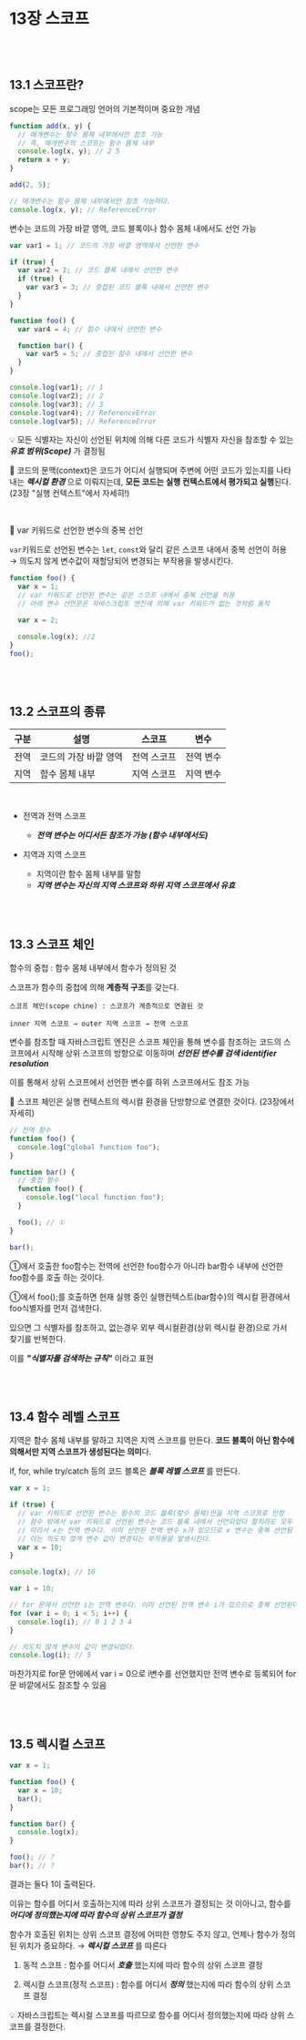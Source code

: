 # 13장 스코프

<br>
<br>

## 13.1 스코프란?

scope는 모든 프로그래밍 언어의 기본적이며 중요한 개념

```js
function add(x, y) {
  // 매개변수는 함수 몸체 내부에서만 참조 가능
  // 즉, 매개변수의 스코프는 함수 몸체 내부
  console.log(x, y); // 2 5
  return x + y;
}

add(2, 5);

// 매개변수는 함수 몸체 내부에서만 참조 가능하다.
console.log(x, y); // ReferenceError
```

변수는 코드의 가장 바깥 영역, 코드 블록이나 함수 몸체 내에서도 선언 가능

```js
var var1 = 1; // 코드의 가장 바깥 영역에서 선언한 변수

if (true) {
  var var2 = 2; // 코드 블록 내에서 선언한 변수
  if (true) {
    var var3 = 3; // 중첩된 코드 블록 내에서 선언한 변수
  }
}

function foo() {
  var var4 = 4; // 함수 내에서 선언한 변수

  function bar() {
    var var5 = 5; // 중첩된 함수 내에서 선언한 변수
  }
}

console.log(var1); // 1
console.log(var2); // 2
console.log(var3); // 3
console.log(var4); // ReferenceError
console.log(var5); // ReferenceError
```

💡 모든 식별자는 자신이 선언된 위치에 의해 다른 코드가 식별자 자신을 참조할 수 있는 **_유효 범위(Scope)_** 가 결정됨

📄 코드의 문맥(context)은 코드가 어디서 실행되며 주변에 어떤 코드가 있는지를 나타내는 **_렉시컬 환경_** 으로 이뤄지는데, **모든 코드는 실행 컨텍스트에서 평가되고 실행**된다. (23장 "실행 컨텍스트"에서 자세히!)

<br>

📄 var 키워드로 선언한 변수의 중복 선언

`var`키워드로 선언된 변수는 `let`, `const`와 달리 같은 스코프 내에서 중복 선언이 허용 → 의도치 않게 변수값이 재할당되어 변경되는 부작용을 발생시킨다.

```js
function foo() {
  var x = 1;
  // var 키워드로 선언된 변수는 같은 스코프 내에서 중복 선언을 허용
  // 아래 변수 선언문은 자바스크립트 엔진에 의해 var 키워드가 없는 것처럼 동작

  var x = 2;

  console.log(x); //2
}
foo();
```

<br>
<br>

## 13.2 스코프의 종류

| 구분 | 설명                  | 스코프      | 변수      |
| ---- | --------------------- | ----------- | --------- |
| 전역 | 코드의 가장 바깥 영역 | 전역 스코프 | 전역 변수 |
| 지역 | 함수 몸체 내부        | 지역 스코프 | 지역 변수 |

<br>

- 전역과 전역 스코프

  - **_전역 변수는 어디서든 참조가 가능 (함수 내부에서도)_**

- 지역과 지역 스코프

  - 지역이란 함수 몸체 내부를 말함
  - **_지역 변수는 자신의 지역 스코프와 하위 지역 스코프에서 유효_**

<br>
<br>

## 13.3 스코프 체인

함수의 중첩 : 함수 몸체 내부에서 함수가 정의된 것

스코프가 함수의 중첩에 의해 **계층적 구조**를 갖는다.

```
스코프 체인(scope chine) : 스코프가 계층적으로 연결된 것

inner 지역 스코프 → outer 지역 스코프 → 전역 스코프
```

변수를 참조할 때 자바스크립트 엔진은 스코프 체인을 통해 변수를 참조하는 코드의 스코프에서 시작해 상위 스코프의 방향으로 이동하며 **_선언된 변수를 검색 identifier resolution_**

이를 통해서 상위 스코프에서 선언한 변수를 하위 스코프에서도 참조 가능

📄 스코프 체인은 실행 컨텍스트의 렉시컬 환경을 단방향으로 연결한 것이다. (23장에서 자세히)

```js
// 전역 함수
function foo() {
  console.log("global function foo");
}

function bar() {
  // 중첩 함수
  function foo() {
    console.log("local function foo");
  }

  foo(); // ①
}

bar();
```

①에서 호출한 foo함수는 전역에 선언한 foo함수가 아니라 bar함수 내부에 선언한 foo함수를 호출 하는 것이다.

①에서 foo();를 호출하면 현재 실행 중인 실행컨텍스트(bar함수)의 렉시컬 환경에서 foo식별자를 먼저 검색한다.

있으면 그 식별자를 참조하고, 없는경우 외부 렉시컬환경(상위 렉시컬 환경)으로 가서 찾기를 반복한다.

이를 **_"식별자를 검색하는 규칙"_** 이라고 표현

<br>
<br>

## 13.4 함수 레벨 스코프

지역은 함수 몸체 내부를 말하고 지역은 지역 스코프를 만든다. **코드 블록이 아닌 함수에 의해서만 지역 스코프가 생성된다는 의미**다.

if, for, while try/catch 등의 코드 블록은 **_블록 레벨 스코프_** 를 만든다.

```js
var x = 1;

if (true) {
  // var 키워드로 선언된 변수는 함수의 코드 블록(함수 몸체)만을 지역 스코프로 인정
  // 함수 밖에서 var 키워드로 선언된 변수는 코드 블록 내에서 선언되었다 할지라도 모두 전역 변수
  // 따라서 x는 전역 변수다. 이미 선언된 전역 변수 x가 있으므로 x 변수는 중복 선언됨
  // 이는 의도치 않게 변수 값이 변경되는 부작용을 발생시킨다.
  var x = 10;
}

console.log(x); // 10
```

```js
var i = 10;

// for 문에서 선언한 i는 전역 변수다. 이미 선언된 전역 변수 i가 있으므로 중복 선언된다.
for (var i = 0; i < 5; i++) {
  console.log(i); // 0 1 2 3 4
}

// 의도치 않게 변수의 값이 변경되었다.
console.log(i); // 5
```

마찬가지로 for문 안에에서 var i = 0으로 i변수를 선언했지만 전역 변수로 등록되어 for문 바깥에서도 참조할 수 있음

<br>
<br>

## 13.5 렉시컬 스코프

```js
var x = 1;

function foo() {
  var x = 10;
  bar();
}

function bar() {
  console.log(x);
}

foo(); // ?
bar(); // ?
```

결과는 둘다 1이 출력된다.

이유는 함수를 어디서 호출하는지에 따라 상위 스코프가 결정되는 것 이아니고,
함수를 **_어디에 정의했는지에 따라 함수의 상위 스코프가 결정_**

함수가 호출된 위치는 상위 스코프 결정에 어떠한 영향도 주지 않고, 언제나 함수가 정의된 위치가 중요하다. → **_렉시컬 스코프_** 를 따른다

1. 동적 스코프 : 함수를 어디서 **_호출_** 했는지에 따라 함수의 상위 스코프 결정

2. 렉시컬 스코프(정적 스코프) : 함수를 어디서 **_정의_** 했는지에 따라 함수의 상위 스코프 결정

💡 자바스크립트는 렉시컬 스코프를 따르므로 함수를 어디서 정의했는지에 따라 상위 스코프를 결정한다.

<br>
